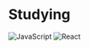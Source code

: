 # Studying

![JavaScript](https://img.shields.io/badge/-Javascript-yellow?style=flat&logo=javascript)
![React](https://img.shields.io/badge/-React-black?style=flat&logo=react)
